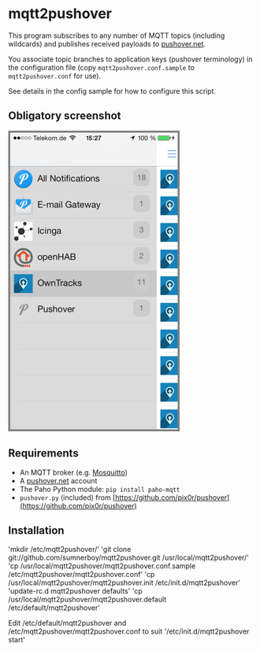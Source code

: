 # mqtt2pushover

This program subscribes to any number of MQTT topics (including wildcards) and publishes received payloads to [pushover.net](https://pushover.net).

You associate topic branches to application keys (pushover terminology) in the configuration file (copy `mqtt2pushover.conf.sample` to `mqtt2pushover.conf` for use). 

See details in the config sample for how to configure this script.

## Obligatory screenshot

![pushover on iOS](screenshot.png)

## Requirements

* An MQTT broker (e.g. [Mosquitto](http://mosquitto.org))
* A [pushover.net](https://pushover.net/) account
* The Paho Python module: `pip install paho-mqtt`
* `pushover.py` (included) from [https://github.com/pix0r/pushover](https://github.com/pix0r/pushover)

## Installation

'mkdir /etc/mqtt2pushover/'
'git clone git://github.com/sumnerboy/mqtt2pushover.git /usr/local/mqtt2pushover/'
'cp /usr/local/mqtt2pushover/mqtt2pushover.conf.sample /etc/mqtt2pushover/mqtt2pushover.conf'
'cp /usr/local/mqtt2pushover/mqtt2pushover.init /etc/init.d/mqtt2pushover'
'update-rc.d mqtt2pushover defaults'
'cp /usr/local/mqtt2pushover/mqtt2pushover.default /etc/default/mqtt2pushover'

Edit /etc/default/mqtt2pushover and /etc/mqtt2pushover/mqtt2pushover.conf to suit
'/etc/init.d/mqtt2pushover start'
